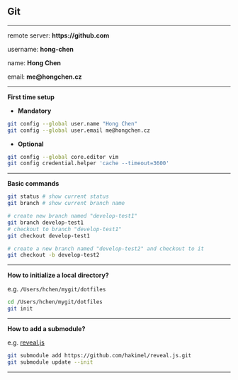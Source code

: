 ## __Git__

--------

remote server: __https://github.com__

username: __hong-chen__

name: __Hong Chen__

email: __me@hongchen.cz__

--------

__First time setup__

- __Mandatory__

```bash
git config --global user.name "Hong Chen"
git config --global user.email me@hongchen.cz
```

- __Optional__

```bash
git config --global core.editor vim
git config credential.helper 'cache --timeout=3600'
```

--------

__Basic commands__

```bash
git status # show current status
git branch # show current branch name

# create new branch named "develop-test1"
git branch develop-test1
# checkout to branch "develop-test1"
git checkout develop-test1

# create a new branch named "develop-test2" and checkout to it
git checkout -b develop-test2
```

--------

__How to initialize a local directory?__

e.g. `/Users/hchen/mygit/dotfiles`

```bash
cd /Users/hchen/mygit/dotfiles
git init
```
--------

__How to add a submodule?__

e.g. [reveal.js](https://github.com/hakimel/reveal.js/)

``` bash
git submodule add https://github.com/hakimel/reveal.js.git
git submodule update --init
```

--------
